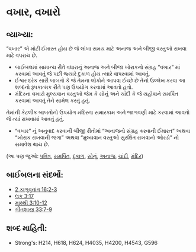 # વખાર, વખારો 

## વ્યાખ્યા: 

“વખાર” એ મોટી ઈમારત હોય છે જે લાંબા સમય માટે અનાજ અને બીજી વસ્તુઓ રાખવા માટે વપરાય છે.

* બાઈબલમાં સામાન્ય રીતે વધારાનું અનાજ અને બીજા ખોરાકનો સંગ્રહ “વખાર” માં કરવામાં આવતું જે પછી જ્યારે દુકાળ હોય ત્યારે વાપરવામાં આવતું.
* ઈશ્વર દરેક સારી બાબતો કે જે તેમના લોકોને આપવા ઈચ્છે છે તેનો ઉલ્લેખ કરવા આ શબ્દનો રૂપકાત્મક રીતે પણ ઉપયોગ કરવામાં આવતો હતો.
* મંદિરના વખારો મુલ્યવાન વસ્તુઓ જેમ કે સોનું અને ચાંદી કે જે યહોવાને સમર્પિત કરવામાં આવતું તેને સામેલ કરતું હતું.

તેમાંની કેટલીક બાબતોનો ઉપયોગ મંદિરના સમારકામ અને જાળવણી માટે કરવામાં આવતો જે ત્યાં રાખવામાં આવતું હતું.

* “વખાર” નું અનુવાદ કરવાની બીજી રીતોમાં “અનાજનો સંગ્રહ કરવાની ઈમારત” અથવા “ખોરાક રાખવાની જગા” અથવા “મુલ્યવાન વસ્તુઓ સુરક્ષિત રાખવાનો ઓરડો” નો સમાવેશ થાય છે.

(આ પણ જુઓ: [પવિત્ર](../kt/consecrate.md), [સમર્પિત](../other/dedicate.md), [દુકાળ](../other/famine.md), [સોનું](../other/gold.md), [અનાજ](../other/grain.md), [ચાંદી](../other/silver.md), [મંદિર](../kt/temple.md))

## બાઈબલના સંદર્ભો: 

* [2 કાળુવૃતાંત 16:2-3](rc://gu/tn/help/2ch/16/02)
* [લૂક 3:17](rc://gu/tn/help/luk/03/17)
* [માથ્થી 3:10-12](rc://gu/tn/help/mat/03/10)
* [ગીતશાસ્ત્ર 33:7-9](rc://gu/tn/help/psa/033/007)

## શબ્દ માહિતી: 

* Strong's: H214, H618, H624, H4035, H4200, H4543, G596
